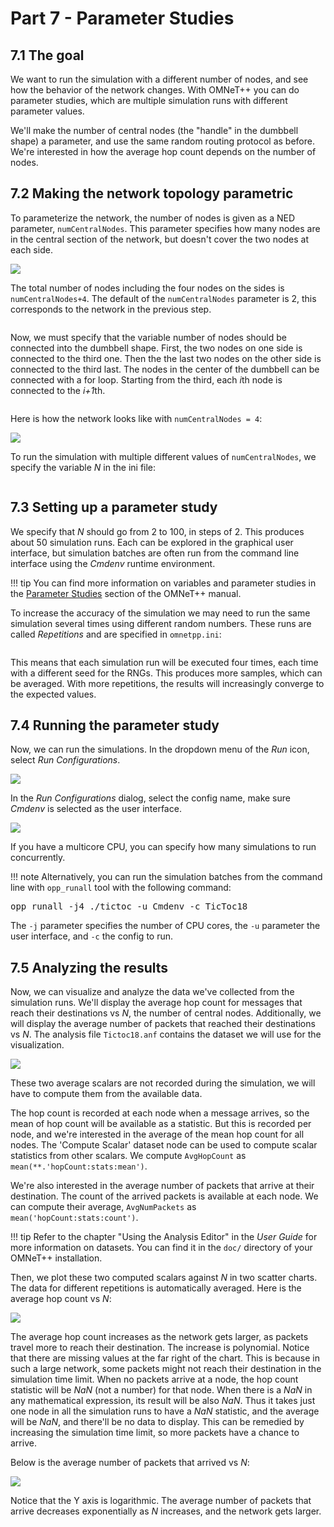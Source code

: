 # Part 7 - Parameter Studies

## 7.1 The goal

We want to run the simulation with a different number of nodes, and see how
the behavior of the network changes. With OMNeT++ you can do parameter studies,
which are multiple simulation runs with different parameter values.

We'll make the number of central nodes (the "handle" in the dumbbell shape) a parameter, and
use the same random routing protocol as before. We're interested in how the average
hop count depends on the number of nodes.

## 7.2 Making the network topology parametric

To parameterize the network, the number of nodes is given as a NED parameter,
`numCentralNodes`. This parameter specifies how many nodes are in the central
section of the network, but doesn't cover the two nodes at each side.

<img src="../images/numberofnodes.png">

The total number of nodes including the four nodes on the sides is `numCentralNodes+4`.
The default of the `numCentralNodes` parameter is 2, this corresponds
to the network in the previous step.

<pre class="snippet" src="../code/tictoc18.ned" from="network TicToc18" upto="Txc18;"></pre>

Now, we must specify that the variable number of nodes should be connected into the dumbbell shape.
First, the two nodes on one side is connected to the third one. Then the the last two nodes on the other side is
connected to the third last. The nodes in the center of the dumbbell can be connected with a for loop.
Starting from the third, each *i*th node is connected to the *i+1*th.

<pre class="snippet" src="../code/tictoc18.ned" from="connections:" upto="numCentralNodes\+3"></pre>

Here is how the network looks like with `numCentralNodes = 4`:

<img src="../images/step18.png">

To run the simulation with multiple different values of `numCentralNodes`, we specify
the variable *N* in the ini file:

<pre class="snippet" src="../code/omnetpp.ini" after="\+vector" upto="numCentralNodes = \$"></pre>

## 7.3 Setting up a parameter study

We specify that *N* should go from 2 to 100, in steps of 2.
This produces about 50 simulation runs. Each can be explored in the graphical user interface, but
simulation batches are often run from the command line interface using the *Cmdenv* runtime environment.

!!! tip
    You can find more information on variables and parameter studies in the <a href="../manual/index.html#sec:config-sim:parameter-studies" target="_blank">Parameter Studies</a> section of the OMNeT++ manual.

To increase the accuracy of the simulation we may need to run the same simulation several times
using different random numbers. These runs are called *Repetitions* and are specified in `omnetpp.ini`:

<pre class="snippet" src="../code/omnetpp.ini" after="numCentralNodes" upto="repeat = 4"></pre>

This means that each simulation run will be executed four times, each time with a different seed for the RNGs.
This produces more samples, which can be averaged. With more repetitions, the results will increasingly converge
to the expected values.

## 7.4 Running the parameter study

Now, we can run the simulations. In the dropdown menu of the *Run* icon, select *Run Configurations*.

<img src="../images/runconfig.png">

In the *Run Configurations* dialog, select the config name, make sure *Cmdenv* is selected as the user interface.

<img src="../images/runconfig2.png">

If you have a multicore CPU, you can specify how many simulations to run concurrently.

!!! note
    Alternatively, you can run the simulation batches from the command line with `opp_runall` tool with the following command:

<pre class="snippet">
opp_runall -j4 ./tictoc -u Cmdenv -c TicToc18
</pre>

The `-j` parameter specifies the number of CPU cores, the `-u` parameter the user interface, and `-c` the config to run.


## 7.5 Analyzing the results

Now, we can visualize and analyze the data we've collected from the simulation runs.
We'll display the average hop count for messages that reach their destinations vs *N*, the number of central nodes.
Additionally, we will display the average number of packets that reached their destinations vs *N*.
The analysis file `Tictoc18.anf` contains the dataset we will use for the visualization.

<img src="../images/dataset.png">

These two average scalars are not recorded during the simulation, we will have to compute them from the available data.

The hop count is recorded at each node when a message arrives, so the mean of hop count will be available as a statistic.
But this is recorded per node, and we're interested in the average of the mean hop count for all nodes.
The 'Compute Scalar' dataset node can be used to compute scalar statistics from other scalars.
We compute `AvgHopCount` as `mean(**.'hopCount:stats:mean')`.

We're also interested in the average number of packets that arrive at their destination.
The count of the arrived packets is available at each node. We can compute their average,
`AvgNumPackets` as `mean('hopCount:stats:count')`.

!!! tip
    Refer to the chapter "Using the Analysis Editor" in the *User Guide* for more information on datasets. You can find it in the `doc/` directory of your OMNeT++ installation.

Then, we plot these two computed scalars against *N* in two scatter charts. The data for different repetitions is automatically averaged.
Here is the average hop count vs *N*:

<img src="../images/avghopcount.png">

The average hop count increases as the network gets larger, as packets travel more to reach their destination.
The increase is polynomial. Notice that there are missing values at the far right of the chart.
This is because in such a large network, some packets might not reach their destination in the simulation time limit.
When no packets arrive at a node, the hop count statistic will be *NaN* (not a number) for that node.
When there is a *NaN* in any mathematical expression, its result will be also *NaN*.
Thus it takes just one node in all the simulation runs to have a *NaN* statistic, and the average will be *NaN*, and there'll be no data to display.
This can be remedied by increasing the simulation time limit, so more packets have a chance to arrive.

Below is the average number of packets that arrived vs *N*:

<img src="../images/avgnumpackets.png">

Notice that the Y axis is logarithmic. The average number of packets that arrive decreases exponentially
as *N* increases, and the network gets larger.

[`cMessage`]: https://omnetpp.org/doc/omnetpp/api/classomnetpp_1_1cMessage.html

